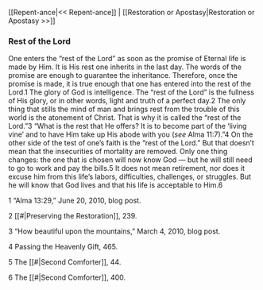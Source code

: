 [[Repent-ance|<< Repent-ance]]  |  [[Restoration or Apostasy|Restoration or Apostasy >>]]

### Rest of the Lord
One enters the “rest of the Lord” as soon as the promise of Eternal life is made by Him. It is His rest one inherits in the last day. The words of the promise are enough to guarantee the inheritance. Therefore, once the promise is made, it is true enough that one has entered into the rest of the Lord.1 The glory of God is intelligence. The “rest of the Lord” is the fullness of His glory, or in other words, light and truth of a perfect day.2 The only thing that stills the mind of man and brings rest from the trouble of this world is the atonement of Christ. That is why it is called the “rest of the Lord.”3 “What is the rest that He offers? It is to become part of the ‘living vine’ and to have Him take up His abode with you (*see* Alma 11:7).”4 On the other side of the test of one’s faith is the “rest of the Lord.” But that doesn’t mean that the insecurities of mortality are removed. Only one thing changes: the one that is chosen will now know God — but he will still need to go to work and pay the bills.5 It does not mean retirement, nor does it excuse him from this life’s labors, difficulties, challenges, or struggles. But he will know that God lives and that his life is acceptable to Him.6



1 “Alma 13:29,” June 20, 2010, blog post.


2
[[#|Preserving the Restoration]], 239.


3 “How beautiful upon the mountains,” March 4, 2010, blog post.


4 Passing the Heavenly Gift, 465.


5 The [[#|Second Comforter]], 44.


6 The [[#|Second Comforter]], 400.